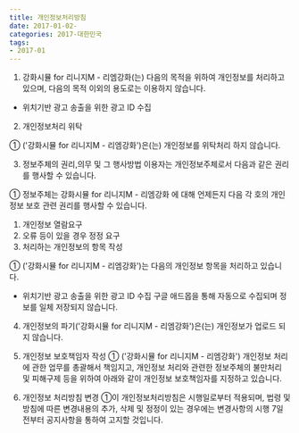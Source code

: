 ```yaml
---
title: 개인정보처리방침
date: 2017-01-02-
categories: 2017-대한민국
tags: 
- 2017-01
---
```


1. 강화시뮬 for 리니지M - 리엠강화(는) 다음의 목적을 위하여 개인정보를 처리하고 있으며, 다음의 목적 이외의 용도로는 이용하지 않습니다.
- 위치기반 광고 송출을 위한 광고 ID 수집

2. 개인정보처리 위탁

① ('강화시뮬 for 리니지M - 리엠강화')은(는) 개인정보를 위탁처리 하지 않습니다.


3. 정보주체의 권리,의무 및 그 행사방법 이용자는 개인정보주체로서 다음과 같은 권리를 행사할 수 있습니다.

① 정보주체는 강화시뮬 for 리니지M - 리엠강화 에 대해 언제든지 다음 각 호의 개인정보 보호 관련 권리를 행사할 수 있습니다.
1. 개인정보 열람요구
2. 오류 등이 있을 경우 정정 요구
3. 처리하는 개인정보의 항목 작성 

① ('강화시뮬 for 리니지M - 리엠강화')는 다음의 개인정보 항목을 처리하고 있습니다.
 - 위치기반 광고 송출을 위한 광고 ID 수집
 구글 애드몹을 통해 자동으로 수집되며 정보를 일체 저장되지 않습니다.

4. 개인정보의 파기('강화시뮬 for 리니지M - 리엠강화')은(는) 개인정보가 업로드 되지 않습니다.


5. 개인정보 보호책임자 작성
① ('강화시뮬 for 리니지M - 리엠강화') 개인정보 처리에 관한 업무를 총괄해서 책임지고, 개인정보 처리와 관련한 정보주체의 불만처리 및 피해구제 등을 위하여 아래와 같이 개인정보 보호책임자를 지정하고 있습니다.


6. 개인정보 처리방침 변경
①이 개인정보처리방침은 시행일로부터 적용되며, 법령 및 방침에 따른 변경내용의 추가, 삭제 및 정정이 있는 경우에는 변경사항의 시행 7일 전부터 공지사항을 통하여 고지할 것입니다.
